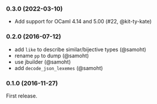 ### 0.3.0 (2022-03-10)

- Add support for OCaml 4.14 and 5.00 (#22, @kit-ty-kate)

### 0.2.0 (2016-07-12)

- add `like` to describe similar/bijective types (@samoht)
- rename `pp` to dump (@samoht)
- use jbuilder (@samoht)
- add `decode_json_lexemes` (@samoht)

### 0.1.0 (2016-11-27)

First release.
